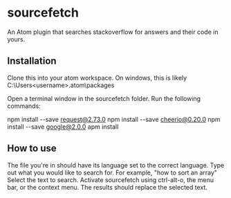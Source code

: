 # sourcefetch
An Atom plugin that searches stackoverflow for answers and their code in yours.

## Installation

Clone this into your atom workspace. On windows, this is likely C:\Users\<username>\.atom\packages

Open a terminal window in the sourcefetch folder.
Run the following commands:

npm install --save request@2.73.0
npm install --save cheerio@0.20.0
npm install --save google@2.0.0
apm install

## How to use

The file you're in should have its language set to the correct language.
Type out what you would like to search for. For example, "how to sort an array"
Select the text to search.
Activate sourcefetch using ctrl-alt-o, the menu bar, or the context menu.
The results should replace the selected text.
